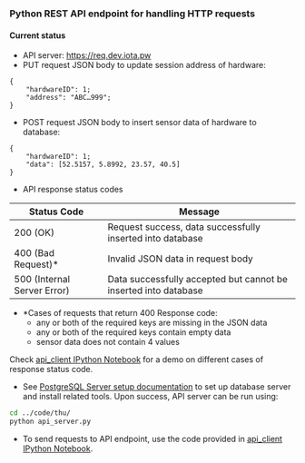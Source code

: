 ### Python REST API endpoint for handling HTTP requests 
#### Current status
- API server: https://req.dev.iota.pw
- PUT request JSON body to update session address of hardware: 
```
{
    "hardwareID": 1; 
    "address": "ABC…999"; 
}
```
- POST request JSON body to insert sensor data of hardware to database:
```
{
    "hardwareID": 1; 
    "data": [52.5157, 5.8992, 23.57, 40.5]
}
```
- API response status codes

Status Code | Message 
---------|----------
200 (OK) | Request success, data successfully inserted into database
400 (Bad Request)* | Invalid JSON data in request body 
500 (Internal Server Error) | Data successfully accepted but cannot be inserted into database 

- *Cases of requests that return 400 Response code:
    - any or both of the required keys are missing in the JSON data
    - any or both of the required keys contain empty data
    - sensor data does not contain 4 values
    
Check [api_client IPython Notebook](../code/thu/api-server/api_client.ipynb) for a demo on different cases of response status code.

- See [PostgreSQL Server setup documentation](database_server.md) to set up database server and install related tools. Upon success, API server can be run using:
```bash
cd ../code/thu/
python api_server.py
```
- To send requests to API endpoint, use the code provided in [api_client IPython Notebook](../code/thu/api-server/api_client.ipynb).
